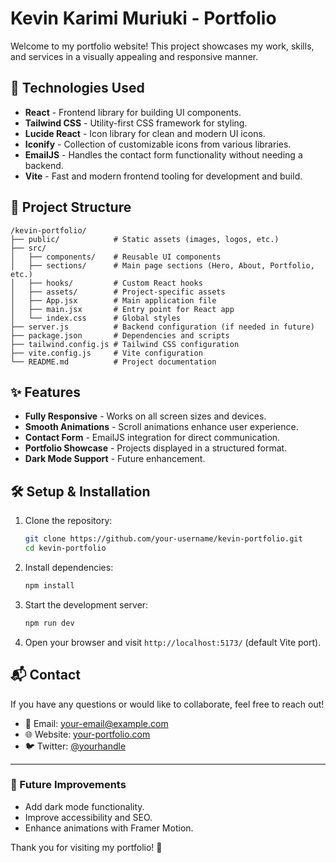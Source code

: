 # Kevin Karimi Muriuki - Portfolio

Welcome to my portfolio website! This project showcases my work, skills, and services in a visually appealing and responsive manner.

## 🚀 Technologies Used
- **React** - Frontend library for building UI components.
- **Tailwind CSS** - Utility-first CSS framework for styling.
- **Lucide React** - Icon library for clean and modern UI icons.
- **Iconify** - Collection of customizable icons from various libraries.
- **EmailJS** - Handles the contact form functionality without needing a backend.
- **Vite** - Fast and modern frontend tooling for development and build.

## 📂 Project Structure
```
/kevin-portfolio/
├── public/            # Static assets (images, logos, etc.)
├── src/
│   ├── components/    # Reusable UI components
│   ├── sections/      # Main page sections (Hero, About, Portfolio, etc.)
│   ├── hooks/         # Custom React hooks
│   ├── assets/        # Project-specific assets
│   ├── App.jsx        # Main application file
│   ├── main.jsx       # Entry point for React app
│   └── index.css      # Global styles
├── server.js          # Backend configuration (if needed in future)
├── package.json       # Dependencies and scripts
├── tailwind.config.js # Tailwind CSS configuration
├── vite.config.js     # Vite configuration
└── README.md          # Project documentation
```

## ✨ Features
- **Fully Responsive** - Works on all screen sizes and devices.
- **Smooth Animations** - Scroll animations enhance user experience.
- **Contact Form** - EmailJS integration for direct communication.
- **Portfolio Showcase** - Projects displayed in a structured format.
- **Dark Mode Support** - Future enhancement.

## 🛠️ Setup & Installation
1. Clone the repository:
   ```sh
   git clone https://github.com/your-username/kevin-portfolio.git
   cd kevin-portfolio
   ```
2. Install dependencies:
   ```sh
   npm install
   ```
3. Start the development server:
   ```sh
   npm run dev
   ```
4. Open your browser and visit `http://localhost:5173/` (default Vite port).

## 📬 Contact
If you have any questions or would like to collaborate, feel free to reach out!
- 📧 Email: [your-email@example.com](mailto:your-email@example.com)
- 🌐 Website: [your-portfolio.com](https://your-portfolio.com)
- 🐦 Twitter: [@yourhandle](https://twitter.com/yourhandle)

---
### 🚧 Future Improvements
- Add dark mode functionality.
- Improve accessibility and SEO.
- Enhance animations with Framer Motion.

Thank you for visiting my portfolio! 🚀

